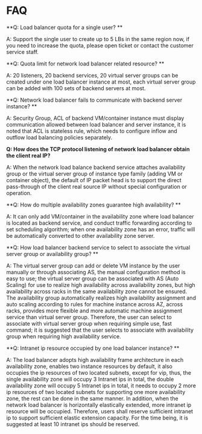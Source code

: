 # FAQ

**Q: Load balancer quota for a single user? **

A: Support the single user to create up to 5 LBs in the same region now, if you need to increase the quota, please open ticket or contact the customer service staff.


**Q: Quota limit for network load balancer related resource? **

A: 20 listeners, 20 backend services, 20 virtual server groups can be created under one load balancer instance at most, each virtual server group can be added with 100 sets of backend servers at most.


**Q: Network load balancer fails to communicate with backend server instance? **

A: Security Group, ACL of backend VM/container instance must display communication allowed between load balancer and server instance, it is noted that ACL is stateless rule, which needs to configure inflow and outflow load balancing policies separately.

**Q: How does the TCP protocol listening of network load balancer obtain the client real IP?**

A: When the network load balance backend service attaches availability group or the virtual server group of instance type family (adding VM or container object), the default of IP packet head is to support the direct pass-through of the client real source IP without special configuration or operation.
   
**Q: How do multiple availability zones guarantee high availability? **

A: It can only add VM/container in the availability zone where load balancer is located as backend service, and conduct traffic forwarding according to set scheduling algorithm; when one availability zone has an error, traffic will be automatically converted to other availability zone server.

   
**Q: How load balancer backend service to select to associate the virtual server group or availability group? **

A: The virtual server group can add or delete VM instance by the user manually or through associating AS, the manual configuration method is easy to use; the virtual server group can be associated with AS (Auto Scaling) for use to realize high availability across availability zones, but high availability across racks in the same availability zone cannot be ensured. The availability group automatically realizes high availability assignment and auto scaling according to rules for machine instance across AZ, across racks, provides more flexible and more automatic machine assignment service than virtual server group. Therefore, the user can select to associate with virtual server group when requiring simple use, fast command; it is suggested that the user selects to associate with availability group when requiring high availability service.

   
**Q: Intranet ip resource occupied by one load balancer instance? **

A: The load balancer adopts high availability frame architecture in each availability zone, enables two instance resources by default, it also occupies the ip resources of two located subnets, except for vip, thus, the single availability zone will occupy 3 Intranet ips in total, the double availability zone will occupy 5 Intranet ips in total, it needs to occupy 2 more ip resources of two located subnets for supporting one more availability zone, the rest can be done in the same manner.
In addition, when the network load balancer is horizontally elastically extended, more intranet ip resource will be occupied. Therefore, users shall reserve sufficient intranet ip to support sufficient elastic extension capacity. For the time being, it is suggested at least 10 intranet ips should be reserved.
